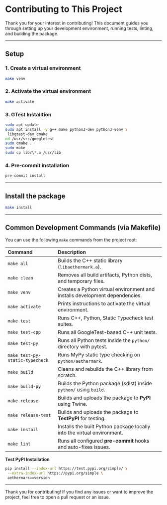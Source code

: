 # Contributing to This Project

Thank you for your interest in contributing! This document guides you through setting up your development environment, running tests, linting, and building the package.

---

## Setup

### 1. Create a virtual environment

```bash
make venv
```

### 2. Activate the virtual environment

```bash
make activate
```

### 3. GTest Installtion

```bash
sudo apt update
sudo apt install -y g++ make python3-dev python3-venv \
 libgtest-dev cmake
cd /usr/src/googletest
sudo cmake .
sudo make
sudo cp lib/\*.a /usr/lib
```

### 4. Pre-commit installation

```bash
pre-commit install
```

---

## Install the package

```bash
make install
```

---

## Common Development Commands (via Makefile)

You can use the following `make` commands from the project root:

| **Command**                     | **Description**                                                             |
| :------------------------------ | :-------------------------------------------------------------------------- |
| `make all`                      | Builds the C++ static library (`libaethermark.a`).                          |
| `make clean`                    | Removes all build artifacts, Python dists, and temporary files.             |
| `make venv`                     | Creates a Python virtual environment and installs development dependencies. |
| `make activate`                 | Prints instructions to activate the virtual environment.                    |
| `make test`                     | Runs C++, Python, Static Typecheck test suites.                             |
| `make test-cpp`                 | Runs all GoogleTest-based C++ unit tests.                                   |
| `make test-py`                  | Runs all Python tests inside the `python/` directory with pytest.           |
| `make test-py-static-typecheck` | Runs MyPy static type checking on `python/aethermark`.                      |
| `make build`                    | Cleans and rebuilds the C++ library from scratch.                           |
| `make build-py`                 | Builds the Python package (sdist) inside `python/` using `build`.           |
| `make release`                  | Builds and uploads the package to **PyPI** using Twine.                     |
| `make release-test`             | Builds and uploads the package to **TestPyPI** for testing.                 |
| `make install`                  | Installs the built Python package locally into the virtual environment.     |
| `make lint`                     | Runs all configured **pre-commit** hooks and auto-fixes issues.             |

**Test PyPI Installation**

```bash
pip install --index-url https://test.pypi.org/simple/ \
 --extra-index-url https://pypi.org/simple \
 aethermark==version
```

---

Thank you for contributing! If you find any issues or want to improve the project, feel free to open a pull request or an issue.
